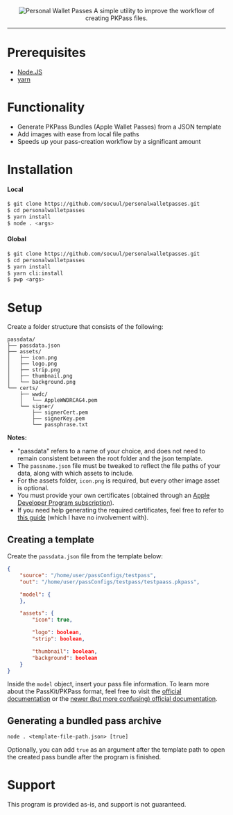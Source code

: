 <p align="center">
  <img src="https://i.imgur.com/mGdXU0c.png" alt="Personal Wallet Passes"/>
  A simple utility to improve the workflow of creating PKPass files.
</p>

---

# Prerequisites
- [Node.JS](https://nodejs.org/en/download)
- [yarn](https://yarnpkg.com/getting-started/install)

# Functionality
- Generate PKPass Bundles (Apple Wallet Passes) from a JSON template
- Add images with ease from local file paths
- Speeds up your pass-creation workflow by a significant amount

# Installation
#### Local
```sh
$ git clone https://github.com/socuul/personalwalletpasses.git
$ cd personalwalletpasses
$ yarn install
$ node . <args>
```
#### Global
```sh
$ git clone https://github.com/socuul/personalwalletpasses.git
$ cd personalwalletpasses
$ yarn install
$ yarn cli:install
$ pwp <args>
```

# Setup

Create a folder structure that consists of the following:
<a href="https://tree.nathanfriend.io/?s=(%27options!(%27fancy!true~fullPath!false~trailingSlash!true~rootDot!false)~7(%277%27606.json008ets*icon2logo2strip2thumbnail2background20certs*wwdc*-AppleWWDRCAG453*-3Cert5-3Key5-p8phrase.txt%27)~version!%271%27)*0--%20%200%5Cn-2.png*3signer5.pem*6p8data7source!8ass%018765320-*" hidden>View Folder Structure Diagram</a>

```
passdata/
├── passdata.json
├── assets/
│   ├── icon.png
│   ├── logo.png
│   ├── strip.png
│   ├── thumbnail.png
│   └── background.png
└── certs/
    ├── wwdc/
    │   └── AppleWWDRCAG4.pem
    └── signer/
        ├── signerCert.pem
        ├── signerKey.pem
        └── passphrase.txt
```

**Notes:**
- "passdata" refers to a name of your choice, and does not need to remain consistent between the root folder and the json template.
- The `passname.json` file must be tweaked to reflect the file paths of your data, along with which assets to include.
- For the assets folder, `icon.png` is required, but every other image asset is optional.
- You must provide your own certificates (obtained through an [Apple Developer Program subscription](https://developer.apple.com/programs/)).
- If you need help generating the required certificates, feel free to refer to [this guide](https://github.com/alexandercerutti/passkit-generator/wiki/Generating-Certificates) (which I have no involvement with).

## Creating a template
Create the `passdata.json` file from the template below:
```json
{
    "source": "/home/user/passConfigs/testpass",
    "out": "/home/user/passConfigs/testpass/testpaass.pkpass",

    "model": {
    },

    "assets": {
        "icon": true,

        "logo": boolean,
        "strip": boolean,

        "thumbnail": boolean,
        "background": boolean
    }
}
```

Inside the `model` object, insert your pass file information. To learn more about the PassKit/PKPass format, feel free to visit the [official documentation](https://developer.apple.com/library/archive/documentation/UserExperience/Reference/PassKit_Bundle/Chapters/Introduction.html#//apple_ref/doc/uid/TP40012026-CH0-SW1) or the [newer (but more confusing) official documentation](https://developer.apple.com/documentation/passkit/pkpass).

## Generating a bundled pass archive
`node . <template-file-path.json> [true]`

Optionally, you can add `true` as an argument after the template path to open the created pass bundle after the program is finished.

# Support
This program is provided as-is, and support is not guaranteed.
